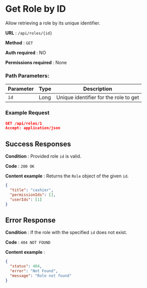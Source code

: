 # Get Role by ID

Allow retrieving a role by its unique identifier.

**URL** : `/api/roles/{id}`

**Method** : `GET`

**Auth required** : NO

**Permissions required** : None

### Path Parameters:

| Parameter | Type | Description                           |
| --------- | ---- | ------------------------------------- |
| `id`      | Long | Unique identifier for the role to get |

### Example Request

```json
GET /api/roles/1
Accept: application/json
```

## Success Responses

**Condition** : Provided role `id` is valid.

**Code** : `200 OK`

**Content example** : Returns the `Role` object of the given `id`.

```json
{
  "title": "cashier",
  "permissionIds": [],
  "userIds": [1]
}
```

## Error Response

**Condition** : If the role with the specified `id` does not exist.

**Code** : `404 NOT FOUND`

**Content example** :

```json
{
  "status": 404,
  "error": "Not Found",
  "message": "Role not found"
}
```
